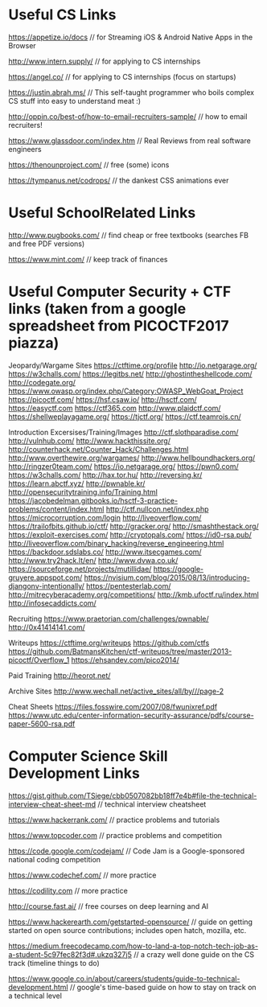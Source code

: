 # Useful CS Links

https://appetize.io/docs // for Streaming iOS & Android Native Apps in the Browser

http://www.intern.supply/ // for applying to CS internships

https://angel.co/ // for applying to CS internships (focus on startups)

https://justin.abrah.ms/ // This self-taught programmer who boils complex CS stuff into easy to understand meat :) 

http://oppin.co/best-of/how-to-email-recruiters-sample/ // how to email recruiters! 

https://www.glassdoor.com/index.htm // Real Reviews from real software engineers

https://thenounproject.com/ // free (some) icons

https://tympanus.net/codrops/ // the dankest CSS animations ever

# Useful SchoolRelated Links
http://www.pugbooks.com/ // find cheap or free textbooks (searches FB and free PDF versions)

https://www.mint.com/ // keep track of finances 

# Useful Computer Security + CTF links (taken from a google spreadsheet from PICOCTF2017 piazza)
Jeopardy/Wargame Sites
https://ctftime.org/profile
http://io.netgarage.org/
https://w3challs.com/
https://legitbs.net/
http://ghostintheshellcode.com/
http://codegate.org/
https://www.owasp.org/index.php/Category:OWASP_WebGoat_Project
https://picoctf.com/
https://hsf.csaw.io/
http://hsctf.com/
https://easyctf.com
https://ctf365.com
http://www.plaidctf.com/
https://shellweplayagame.org/
https://tjctf.org/
https://ctf.teamrois.cn/

Introduction Excersises/Training/Images
http://ctf.slothparadise.com/
http://vulnhub.com/
http://www.hackthissite.org/
http://counterhack.net/Counter_Hack/Challenges.html
http://www.overthewire.org/wargames/
http://www.hellboundhackers.org/
http://ringzer0team.com/
https://io.netgarage.org/
https://pwn0.com/
https://w3challs.com/
http://hax.tor.hu/
http://reversing.kr/
https://learn.abctf.xyz/
http://pwnable.kr/
http://opensecuritytraining.info/Training.html
https://jacobedelman.gitbooks.io/hsctf-3-practice-problems/content/index.html
http://ctf.nullcon.net/index.php
https://microcorruption.com/login
http://liveoverflow.com/
https://trailofbits.github.io/ctf/
http://gracker.org/
http://smashthestack.org/
https://exploit-exercises.com/
http://cryptopals.com/
https://id0-rsa.pub/
http://liveoverflow.com/binary_hacking/reverse_engineering.html
https://backdoor.sdslabs.co/
http://www.itsecgames.com/
http://www.try2hack.lt/en/
http://www.dvwa.co.uk/
https://sourceforge.net/projects/mutillidae/
https://google-gruyere.appspot.com/
https://nvisium.com/blog/2015/08/13/introducing-djangonv-intentionally/
https://pentesterlab.com/
http://mitrecyberacademy.org/competitions/
http://kmb.ufoctf.ru/index.html
http://infosecaddicts.com/

Recruiting
https://www.praetorian.com/challenges/pwnable/
http://0x41414141.com/

Writeups
https://ctftime.org/writeups
https://github.com/ctfs
https://github.com/BatmansKitchen/ctf-writeups/tree/master/2013-picoctf/Overflow_1
https://ehsandev.com/pico2014/

Paid Training
http://heorot.net/

Archive Sites
http://www.wechall.net/active_sites/all/by///page-2

Cheat Sheets
https://files.fosswire.com/2007/08/fwunixref.pdf
https://www.utc.edu/center-information-security-assurance/pdfs/course-paper-5600-rsa.pdf


# Computer Science Skill Development Links

https://gist.github.com/TSiege/cbb0507082bb18ff7e4b#file-the-technical-interview-cheat-sheet-md // technical interview cheatsheet

https://www.hackerrank.com/ // practice problems and tutorials

https://www.topcoder.com // practice problems and competition

https://code.google.com/codejam/ // Code Jam is a Google-sponsored national coding competition 

https://www.codechef.com/ // more practice 

https://codility.com // more practice 

http://course.fast.ai/ // free courses on deep learning and AI

https://www.hackerearth.com/getstarted-opensource/ // guide on getting started on open source contributions; includes open hatch, mozilla, etc.

https://medium.freecodecamp.com/how-to-land-a-top-notch-tech-job-as-a-student-5c97fec82f3d#.ukzq327j5 // a crazy well done guide on the CS track (timeline things to do)

https://www.google.co.in/about/careers/students/guide-to-technical-development.html // google's time-based guide on how to stay on track on a technical level
